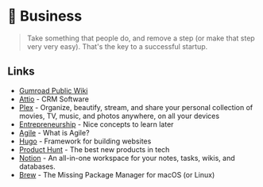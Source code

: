 # 💈 Business

> Take something that people do, and remove a step \(or make that step very very easy\). That's the key to a successful startup.

## Links

* [Gumroad Public Wiki](https://www.notion.so/Public-Wiki-72663c59ed5a432a9d52accafd8f166e)
* [Attio](https://attio.com/) - CRM Software
* [Plex](https://www.plex.tv/your-media/) - Organize, beautify, stream, and share your personal collection of movies, TV, music, and photos anywhere, on all your devices
* [Entrepreneurship](https://wiki.kourouklides.com/wiki/Entrepreneurship) - Nice concepts to learn later
* [Agile](https://www.atlassian.com/agile) - What is Agile?
* [Hugo](https://gohugo.io/) - Framework for building websites
* [Product Hunt](https://www.producthunt.com/) - The best new products in tech
* [Notion](https://www.notion.so/) - An all-in-one workspace for your notes, tasks, wikis, and databases.
* [Brew](https://brew.sh/) - The Missing Package Manager for macOS (or Linux)
